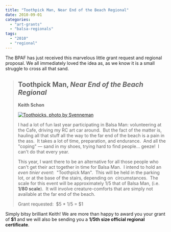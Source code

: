 ```yaml
---
title: "Toothpick Man, Near End of the Beach Regional"
date: 2010-09-01
categories: 
  - "art-grants"
  - "balsa-regionals"
tags: 
  - "2010"
  - "regional"
---
```


The BPAF has just received this marvelous little grant request and regional proposal. We all immediately loved the idea as, as we know it is a small struggle to cross all that sand.

> ## Toothpick Man, _Near End of the Beach Regional_
> 
> **Keith Schon**
> 
> [![Toothpicks, photo by Svenneman](/images/4493820637_dd24d39ed7.jpg "Toothpicks, photo by Svenneman")](https://www.flickr.com/photos/s7nn3/4493820637/)
> 
> I had a lot of fun last year participating in Balsa Man: volunteering at the Cafe, driving my RC art car around.  But the fact of the matter is, hauling all that stuff all the way to the far end of the beach is a pain in the ass.  It takes a lot of time, preparation, and endurance.  And all the "coping" — sand in my shoes, trying hard to find people… geeze!  I can't do that every year.
> 
> This year, I want there to be an alternative for all those people who can't get their act together in time for Balsa Man.  I intend to hold an _even tinier event_:  "Toothpick Man".  This will be held in the parking lot, or at the base of the stairs, depending on  circumstances.  The scale for this event will be approximately 1/5 that of Balsa Man, (i.e. **1/80 scale**).  It will involve creature-comforts that are simply not available at the far end of the beach.
> 
> Grant requested:  $5 \* 1/5 = $1

Simply bitsy brilliant Keith! We are more than happy to award you your grant of **$1** and we will also be sending you a **1/5th size official regional certificate**.
